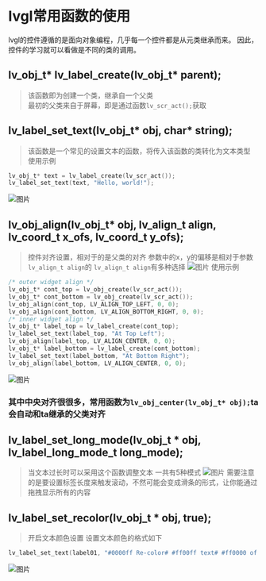 # lvgl常用函数的使用 
lvgl的控件遵循的是面向对象编程，几乎每一个控件都是从元类继承而来。 
因此，控件的学习就可以看做是不同的类的调用。
## lv_obj_t* lv_label_create(lv_obj_t* parent); 
>该函数即为创建一个类，继承自一个父类  
>最初的父类来自于屏幕，即是通过函数```lv_scr_act();```获取  

## lv_label_set_text(lv_obj_t* obj, char* string);
>该函数是一个常见的设置文本的函数，将传入该函数的类转化为文本类型
>使用示例
```C
lv_obj_t* text = lv_label_create(lv_scr_act());
lv_label_set_text(text, "Hello, world!");
```

![图片](https://github.com/user-attachments/assets/562e1faa-33d5-41ea-9e29-eefc230869e7)

## lv_obj_align(lv_obj_t* obj, lv_align_t align, lv_coord_t x_ofs, lv_coord_t y_ofs); 
>控件对齐设置，相对于的是父类的对齐
>参数中的x，y的偏移是相对于参数```lv_align_t align```的
>```lv_align_t align```有多种选择
![图片](https://github.com/user-attachments/assets/72d2b290-73d9-4a05-a743-2997cd29e7e5)
>使用示例
```C
/* outer widget align */
lv_obj_t* cont_top = lv_obj_create(lv_scr_act());
lv_obj_t* cont_bottom = lv_obj_create(lv_scr_act());
lv_obj_align(cont_top, LV_ALIGN_TOP_LEFT, 0, 0);
lv_obj_align(cont_bottom, LV_ALIGN_BOTTOM_RIGHT, 0, 0);
/* inner widget align */
lv_obj_t* label_top = lv_label_create(cont_top);
lv_label_set_text(label_top, "At Top Left");
lv_obj_align(label_top, LV_ALIGN_CENTER, 0, 0);
lv_obj_t* label_bottom = lv_label_create(cont_bottom);
lv_label_set_text(label_bottom, "At Bottom Right");
lv_obj_align(label_bottom, LV_ALIGN_CENTER, 0, 0);
```
![图片](https://github.com/user-attachments/assets/1231e2ab-679b-49ac-a5f2-a923f63a89d4)
### 其中中央对齐很很多，常用函数为```lv_obj_center(lv_obj_t* obj);```ta会自动和ta继承的父类对齐 

## lv_label_set_long_mode(lv_obj_t * obj, lv_label_long_mode_t long_mode);
>当文本过长时可以采用这个函数调整文本
>一共有5种模式
![图片](https://github.com/user-attachments/assets/97afe5ff-6901-4955-98a9-3f0a95e6f740)
>需要注意的是要设置标签长度来触发滚动，不然可能会变成滑条的形式，让你能通过拖拽显示所有的内容

## lv_label_set_recolor(lv_obj_t * obj, true);
>开启文本颜色设置
>设置文本颜色的格式如下
```C
lv_label_set_text(label01, "#0000ff Re-color# #ff00ff text# #ff0000 of a# label.");
```
![图片](https://github.com/user-attachments/assets/7110fd2c-a598-409b-b9d0-b8169d837645)




